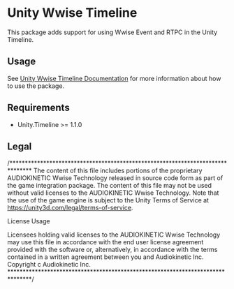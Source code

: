 # Unity Wwise Timeline

This package adds support for using Wwise Event and RTPC in the Unity Timeline.

## Usage

See [Unity Wwise Timeline Documentation](https://www.audiokinetic.com/library/edge/?source=Unity&id=unity_timeline.html) for more information about how to use the package.

## Requirements

* Unity.Timeline >= 1.1.0

## Legal

/*******************************************************************************
The content of this file includes portions of the proprietary AUDIOKINETIC Wwise
Technology released in source code form as part of the game integration package.
The content of this file may not be used without valid licenses to the AUDIOKINETIC
Wwise Technology.
Note that the use of the game engine is subject to the Unity Terms of Service
at https://unity3d.com/legal/terms-of-service.
 
License Usage
 
Licensees holding valid licenses to the AUDIOKINETIC Wwise Technology may use
this file in accordance with the end user license agreement provided with the
software or, alternatively, in accordance with the terms contained
in a written agreement between you and Audiokinetic Inc.
Copyright c <COPYRIGHTYEAR> Audiokinetic Inc.
*******************************************************************************/
